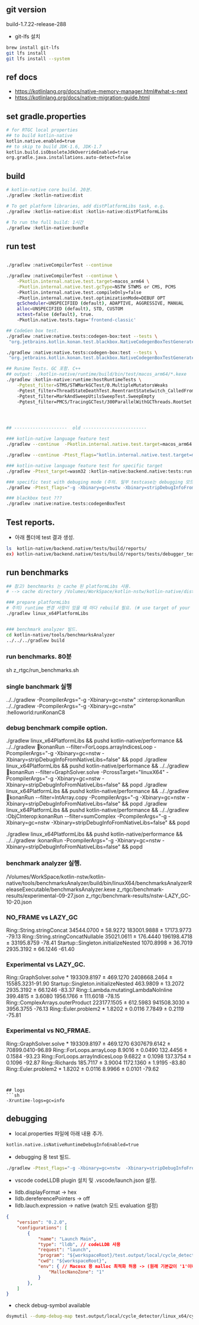 ## git version 
build-1.7.22-release-288
- git-lfs 설치
```sh
brew install git-lfs
git lfs install
git lfs install --system
```

## ref docs
- https://kotlinlang.org/docs/native-memory-manager.html#what-s-next 
- https://kotlinlang.org/docs/native-migration-guide.html 


## set gradle.properties
```sh
# for RTGC local properties
## to build kotlin-native
kotlin.native.enabled=true
## to skip to build JDK-1.6, JDK-1.7
kotlin.build.isObsoleteJdkOverrideEnabled=true
org.gradle.java.installations.auto-detect=false
```

## build
```sh
# kotlin-native core build. 20분.
./gradlew :kotlin-native:dist

# To get platform libraries, add distPlatformLibs task, e.g.
./gradlew :kotlin-native:dist :kotlin-native:distPlatformLibs

# To run the full build: 1시간 
./gradlew :kotlin-native:bundle
```

## run test 
```sh

./gradlew :nativeCompilerTest --continue

./gradlew :nativeCompilerTest --continue \
    -Pkotlin.internal.native.test.target=macos_arm64 \
    -Pkotlin.internal.native.test.gcType=NSTW STWMS or CMS, PCMS
    -Pkotlin.internal.native.test.compileOnly=false
    -Pkotlin.internal.native.test.optimizationMode=DEBUF OPT
    gcScheduler=UNSPECIFIED (default), ADAPTIVE, AGGRESSIVE, MANUAL
    alloc=UNSPECIFIED (default), STD, CUSTOM
    xctest=false (default), true.
    -Pkotlin.native.tests.tags='frontend-classic'

## CodeGen box test.
./gradlew :native:native.tests:codegen-box:test --tests \
 "org.jetbrains.kotlin.konan.test.blackbox.NativeCodegenBoxTestGenerated\$Box\$*"

./gradlew :native:native.tests:codegen-box:test --tests \
 "org.jetbrains.kotlin.konan.test.blackbox.NativeCodegenBoxTestGenerated\$Box\$Annotations"

## Runime Tests. GC 포함. C++ 
## output: ./kotlin-native/runtime/build/bin/test/macos_arm64/*.kexe
./gradlew :kotlin-native:runtime:hostRuntimeTests \
    -Pgtest_filter=STMS/STWMarkGCTest/0.MultipleMutatorsWeaks
    -Pgtest_filter=ThreadStateDeathTest.ReentrantStateSwitch_CalledFromNativeGuard
    -Pgtest_filter=MarkAndSweepUtilsSweepTest.SweepEmpty
    -Pgtest_filter=PMCS/TracingGCTest/300ParallelWithGCThreads.RootSet




## --------------------  old ------------------------

### kotlin-native language feature test
./gradlew --continue  -Pkotlin.internal.native.test.target=macos_arm64 -Ptest_flags="-g -Xbinary=gc=nstw -Xbinary=stripDebugInfoFromNativeLibs=false" :native:native.tests:test

./gradlew --continue -Ptest_flags="kotlin.internal.native.test.target=macos_arm64 -g -Xbinary=gc=nstw -Xbinary=stripDebugInfoFromNativeLibs=false" :native:native.tests:test

### kotlin-native language feature test for specific target
./gradlew -Ptest_target=wasm32 :kotlin-native:backend.native:tests:run

### specific test with debuging mode (주의. 일부 testcase는 debugging 모드 빌드 시 test 실패함.)
./gradlew -Ptest_flags="-g -Xbinary=gc=nstw -Xbinary=stripDebugInfoFromNativeLibs=false" :kotlin-native:backend.native:tests:cycle_detector

### blackbox test ???
./gradlew :native:native.tests:codegenBoxTest 
```

## Test reports.
- 아래 폴더에 test 결과 생성.
```sh
ls  kotlin-native/backend.native/tests/build/reports/
ex) kotlin-native/backend.native/tests/build/reports/tests/debugger_test/classes/org.jetbrains.kotlin.native.test.debugger.DwarfTests.html
```

## run benchmarks
```sh
## 참고) benchmarks 는 cache 된 platformLibs 사용.
# --> cache directory /Volumes/WorkSpace/kotlin-nstw/kotlin-native/dist/klib/cache/linux_x64-gSTATIC

### prepare platformLibs
# 주의) runtime 변경 사항이 있을 때 마다 rebuild 필요. (# use target of your laptop here instead ex) linux_arm64PlatformLibs)
./gradlew linux_x64PlatformLibs  


### benchmark analyzer 빌드.
cd kotlin-native/tools/benchmarksAnalyzer
../../../gradlew build
```

### run benchmarks. 80분
sh z_rtgc/run_benchmarks.sh

### single banchmark 실행
../../gradlew -PcompilerArgs="-g -Xbinary=gc=nstw" :cinterop:konanRun
../../gradlew -PcompilerArgs="-g -Xbinary=gc=nstw" :helloworld:runKonanC8

### debug benchmark compile option.
./gradlew linux_x64PlatformLibs && pushd kotlin-native/performance && ../../gradlew :ring:konanRun --filter=ForLoops.arrayIndicesLoop -PcompilerArgs="-g -Xbinary=gc=nstw -Xbinary=stripDebugInfoFromNativeLibs=false" && popd
./gradlew linux_x64PlatformLibs && pushd kotlin-native/performance && ../../gradlew :ring:konanRun --filter=GraphSolver.solve -PcrossTarget="linuxX64" -PcompilerArgs="-g -Xbinary=gc=nstw -Xbinary=stripDebugInfoFromNativeLibs=false" && popd
./gradlew linux_x64PlatformLibs && pushd kotlin-native/performance && ../../gradlew :ring:konanRun --filter=IntArray.copy -PcompilerArgs="-g -Xbinary=gc=nstw -Xbinary=stripDebugInfoFromNativeLibs=false" && popd
./gradlew linux_x64PlatformLibs && pushd kotlin-native/performance && ../../gradlew :ObjCInterop:konanRun --filter=sumComplex -PcompilerArgs="-g -Xbinary=gc=nstw -Xbinary=stripDebugInfoFromNativeLibs=false" && popd

./gradlew linux_x64PlatformLibs && pushd kotlin-native/performance && ../../gradlew :konanRun -PcompilerArgs="-g -Xbinary=gc=nstw -Xbinary=stripDebugInfoFromNativeLibs=false" && popd

### benchmark analyzer 실행.
/Volumes/WorkSpace/kotlin-nstw/kotlin-native/tools/benchmarksAnalyzer/build/bin/linuxX64/benchmarksAnalyzerReleaseExecutable/benchmarksAnalyzer.kexe z_rtgc/benchmark-results/experimental-09-27.json z_rtgc/benchmark-results/nstw-LAZY_GC-10-20.json 

### NO_FRAME vs LAZY_GC
Ring::String.stringConcat                         34544.0700 ± 58.9272     183001.9888 ± 17173.9773 -79.13
Ring::String.stringConcatNullable                 35021.0611 ± 176.4440    196198.4718 ± 33195.8759 -78.41
Startup::Singleton.initializeNested               1070.8998 ± 36.7019      2935.3192 ± 66.1246      -61.40

### Experimental vs LAZY_GC.
Ring::GraphSolver.solve *                         193309.8197 ± 469.1270   2408668.2464 ± 15585.3231-91.90
Startup::Singleton.initializeNested               463.9809 ± 13.2072       2935.3192 ± 66.1246      -83.37
Ring::Lambda.mutatingLambdaNoInline               399.4815 ± 3.6080        1956.1766 ± 111.6018     -78.15
Ring::ComplexArrays.outerProduct                  223177.1505 ± 612.5983   941508.3030 ± 3956.3755  -76.13
Ring::Euler.problem2 *                            1.8202 ± 0.0116          7.7849 ± 0.2119          -75.81

### Experimental vs NO_FRMAE.
Ring::GraphSolver.solve *                         193309.8197 ± 469.1270   6307679.6142 ± 70899.0410-96.89
Ring::ForLoops.arrayLoop                          8.9016 ± 0.0490          132.4456 ± 0.1584        -93.23
Ring::ForLoops.arrayIndicesLoop                   9.6822 ± 0.1098          137.3754 ± 0.1096        -92.87
Ring::Richards                                    185.7117 ± 3.9004        1172.1360 ± 1.9195       -83.80
Ring::Euler.problem2 *                            1.8202 ± 0.0116          8.9966 ± 0.0101          -79.62

```


## logs
```sh
-Xruntime-logs=gc=info
```

## debugging
- local.properties 파일에 아래 내용 추가.
```sh
kotlin.native.isNativeRuntimeDebugInfoEnabled=true
```

- debugging 용 test 빌드.
```sh
./gradlew -Ptest_flags="-g -Xbinary=gc=nstw  -Xbinary=stripDebugInfoFromNativeLibs=false" :kotlin-native:backend.native:tests:cycle_detector
```

- vscode codeLLDB plugin 설치 및 .vscode/launch.json 설정.
* lldb.displayFormat -> hex
* lldb.dereferencePointers -> off
* lldb.lauch.expression -> native (watch 모드 evaluation 설정)

```json
{
    "version": "0.2.0",
    "configurations": [
        {
            "name": "Launch Main",
            "type": "lldb", // codeLLDB 사용
            "request": "launch",
            "program": "${workspaceRoot}/test.output/local/cycle_detector/linux_x64/cycle_detector.kexe",
            "cwd": "${workspaceRoot}",
            "env": { // Macosx 용 malloc 최적화 허용 -> (원래 기본값이 '1'이나 vscode 가 debugging 을 위해 off 함.)
                "MallocNanoZone": "1"
            }
        },
    ]
}
```
- check debug-symbol available
```sh
dsymutil --dump-debug-map test.output/local/cycle_detector/linux_x64/cycle_detector.kexe
```
